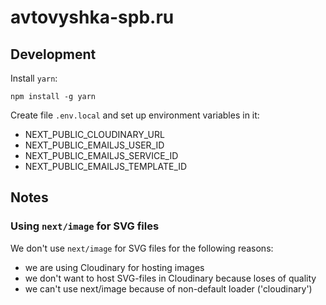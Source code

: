 # avtovyshka-spb.ru

## Development

Install `yarn`:

```
npm install -g yarn
```

Create file `.env.local` and set up environment variables in it:

- NEXT_PUBLIC_CLOUDINARY_URL
- NEXT_PUBLIC_EMAILJS_USER_ID
- NEXT_PUBLIC_EMAILJS_SERVICE_ID
- NEXT_PUBLIC_EMAILJS_TEMPLATE_ID

## Notes

### Using `next/image` for SVG files

We don't use `next/image` for SVG files for the following reasons:

- we are using Cloudinary for hosting images
- we don't want to host SVG-files in Cloudinary because loses of quality
- we can't use next/image because of non-default loader ('cloudinary')
